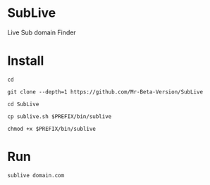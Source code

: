 # SubLive
Live Sub domain Finder

# Install

```
cd

git clone --depth=1 https://github.com/Mr-Beta-Version/SubLive

cd SubLive

cp sublive.sh $PREFIX/bin/sublive

chmod +x $PREFIX/bin/sublive

```

# Run

```
sublive domain.com
```
